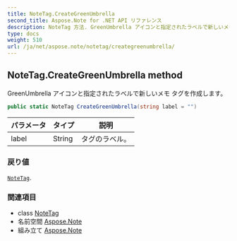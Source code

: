 ```yaml
---
title: NoteTag.CreateGreenUmbrella
second_title: Aspose.Note for .NET API リファレンス
description: NoteTag 方法. GreenUmbrella アイコンと指定されたラベルで新しいメモ タグを作成します
type: docs
weight: 510
url: /ja/net/aspose.note/notetag/creategreenumbrella/
---
```

## NoteTag.CreateGreenUmbrella method

GreenUmbrella アイコンと指定されたラベルで新しいメモ タグを作成します。

```csharp
public static NoteTag CreateGreenUmbrella(string label = "")
```

| パラメータ | タイプ | 説明 |
| --- | --- | --- |
| label | String | タグのラベル。 |

### 戻り値

[`NoteTag`](../).

### 関連項目

* class [NoteTag](../)
* 名前空間 [Aspose.Note](../../notetag/)
* 組み立て [Aspose.Note](../../../)



